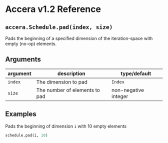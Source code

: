 [//]: # (Project: Accera)
[//]: # (Version: v1.2)

# Accera v1.2 Reference

## `accera.Schedule.pad(index, size)`
Pads the beginning of a specified dimension of the iteration-space with empty (no-op) elements.

## Arguments

argument | description | type/default
--- | --- | ---
`index` | The dimension to pad | `Index`
`size` | The number of elements to pad | non-negative integer

## Examples

Pads the beginning of dimension `i` with 10 empty elements

```python
schedule.pad(i, 10)
```

<div style="page-break-after: always;"></div>
